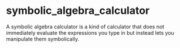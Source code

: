 # symbolic_algebra_calculator
A symbolic algebra calculator is a kind of calculator that does not immediately evaluate the expressions you type in but instead lets you manipulate them symbolically.
